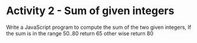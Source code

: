 
# Activity 2 - Sum of given integers

Write a JavaScript program to compute the sum of the two given integers, If the sum is in the range 50..80 return 65 other wise return 80